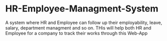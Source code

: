 # HR-Employee-Managment-System
A system where HR and Employee can follow up their employability, leave, salary, department managment and so on. THis will help both HR and Employee for a company to track their works through this Web-App
